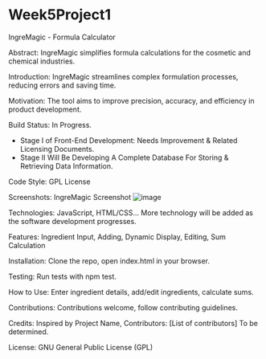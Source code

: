 # Week5Project1

IngreMagic - Formula Calculator

Abstract: IngreMagic simplifies formula calculations for the cosmetic and chemical industries.

Introduction: IngreMagic streamlines complex formulation processes, reducing errors and saving time.

Motivation: The tool aims to improve precision, accuracy, and efficiency in product development.

Build Status: In Progress. 
- Stage I of Front-End Development: Needs Improvement & Related Licensing Documents.
- Stage II Will Be Developing A Complete Database For Storing & Retrieving Data Information. 

Code Style: GPL License

Screenshots: IngreMagic Screenshot 
![image](https://github.com/Meixian1/Week5Project1/assets/124223514/64ed65fe-8c27-419a-81f3-f3598a3d357a)

Technologies: JavaScript, HTML/CSS... More technology will be added as the software development progresses. 

Features: Ingredient Input, Adding, Dynamic Display, Editing, Sum Calculation

Installation: Clone the repo, open index.html in your browser.

Testing: Run tests with npm test.

How to Use: Enter ingredient details, add/edit ingredients, calculate sums.

Contributions: Contributions welcome, follow contributing guidelines.

Credits: Inspired by Project Name, Contributors: [List of contributors] To be determined.

License: GNU General Public License (GPL)
